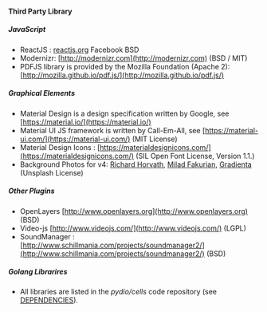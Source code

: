 #### Third Party Library

##### JavaScript

- ReactJS : [reactjs.org](https://reactjs.org)  Facebook BSD
- Modernizr: [http://modernizr.com](http://modernizr.com) (BSD / MIT)
- PDFJS library is provided by the Mozilla Foundation (Apache 2): [http://mozilla.github.io/pdf.js/](http://mozilla.github.io/pdf.js/)

##### Graphical Elements

- Material Design is a design specification written by Google, see [https://material.io/](https://material.io/)
- Material UI JS framework is written by Call-Em-All, see [https://material-ui.com/](https://material-ui.com/) (MIT License)
- Material Design Icons : [https://materialdesignicons.com/](https://materialdesignicons.com/) (SIL Open Font License, Version 1.1.)
- Background Photos for v4: [Richard Horvath](https://unsplash.com/@orwhat), [Milad Fakurian](https://unsplash.com/@fakurian), [Gradienta](https://unsplash.com/@gradienta) (Unsplash License)

##### Other Plugins

- OpenLayers [http://www.openlayers.org](http://www.openlayers.org) (BSD)
- Video-js [http://www.videojs.com/](http://www.videojs.com/) (LGPL)
- SoundManager : [http://www.schillmania.com/projects/soundmanager2/](http://www.schillmania.com/projects/soundmanager2/) (BSD)

##### Golang Librarires

- All libraries are listed in the _pydio/cells_ code repository (see <u>[DEPENDENCIES](https://raw.githubusercontent.com/pydio/cells/master/DEPENDENCIES)</u>).
